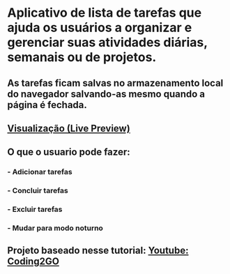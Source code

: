 # Aplicativo de lista de tarefas que ajuda os usuários a organizar e gerenciar suas atividades diárias, semanais ou de projetos.

## As tarefas ficam salvas no armazenamento local do navegador salvando-as mesmo quando a página é fechada.

## [Visualização (Live Preview)](https://nascimentomatheus1.github.io/App-de-tarefas/)

## O que o usuario pode fazer: 

### - Adicionar tarefas

### - Concluir tarefas

### - Excluir tarefas

### - Mudar para modo noturno

##

## Projeto baseado nesse tutorial: [Youtube: Coding2GO](https://www.youtube.com/watch?v=THEKW1gITJI)



